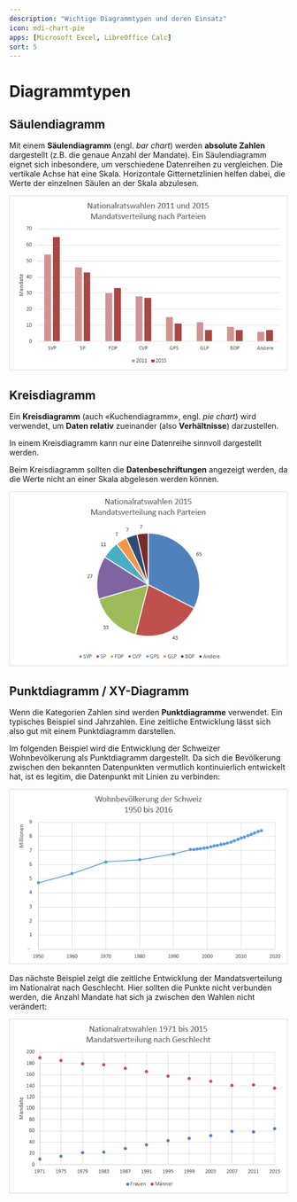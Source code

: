 ```yaml
---
description: "Wichtige Diagrammtypen und deren Einsatz"
icon: mdi-chart-pie
apps: [Microsoft Excel, LibreOffice Calc]
sort: 5
---
```


# Diagrammtypen



## Säulendiagramm

Mit einem **Säulendiagramm** (engl. *bar chart*) werden **absolute Zahlen** dargestellt (z.B. die genaue Anzahl der Mandate). Ein Säulendiagramm eignet sich inbesondere, um verschiedene Datenreihen zu vergleichen. Die vertikale Achse hat eine Skala. Horizontale Gitternetzlinien helfen dabei, die Werte der einzelnen Säulen an der Skala abzulesen.

![](./images/bar-chart.png)


## Kreisdiagramm

Ein **Kreisdiagramm** (auch «Kuchendiagramm», engl. *pie chart*) wird verwendet, um **Daten relativ** zueinander (also **Verhältnisse**) darzustellen.

In einem Kreisdiagramm kann nur eine Datenreihe sinnvoll dargestellt werden.

Beim Kreisdiagramm sollten die **Datenbeschriftungen** angezeigt werden, da die Werte nicht an einer Skala abgelesen werden können.


![](./images/pie-chart.png)


## Punktdiagramm / XY-Diagramm

Wenn die Kategorien Zahlen sind werden **Punktdiagramme** verwendet. Ein typisches Beispiel sind Jahrzahlen. Eine zeitliche Entwicklung lässt sich also gut mit einem Punktdiagramm darstellen.

Im folgenden Beispiel wird die Entwicklung der Schweizer Wohnbevölkerung als Punktdiagramm dargestellt. Da sich die Bevölkerung zwischen den bekannten Datenpunkten vermutlich kontinuierlich entwickelt hat, ist es legitim, die Datenpunkt mit Linien zu verbinden:

![](./images/xy-chart-continuous.png)

Das nächste Beispiel zeigt die zeitliche Entwicklung der Mandatsverteilung im Nationalrat nach Geschlecht. Hier sollten die Punkte nicht verbunden werden, die Anzahl Mandate hat sich ja zwischen den Wahlen nicht verändert:

![](./images/xy-chart-discontinuous.png)
